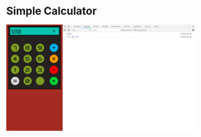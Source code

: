 # Simple Calculator

![alt text](https://github.com/CovertGravy/Calculator/blob/master/Screenshot.png 'screenshot')
